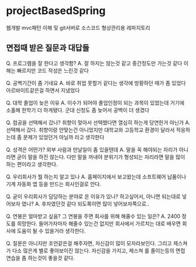 # projectBasedSpring
웹개발 mvc패턴 이해 및 git서버로 소스코드 형상관리용 레파지토리


## 면접때 받은 질문과 대답들 
 Q. 프로그램을 잘 한다고 생각함?
 A. 잘 하지는 않는것 같고 중간정도만 가는것 같다 이해는 빠르지만 코드 작성은 느린것 같다
 
 Q. 공백기간이 좀 기네요
 A. 바로 취업 못할거 같다는 생각에 방황하던 때가 좀 있었다 아르바이트같은걸 하면서 지냈었다
 
 Q. 대학 졸업이 늦은 이유
 A. 이수가 되어야 졸업인정이 되는 과목이 있었는데 거기에 소홀해 한학기 더 하게됐다. 군대 신청도 좀 늦어서 공백이 더 생겼다
 
 Q. 컴공을 선택해서 갔나? 취향이 맞아서 선택했다면 열심히 하는게 당연한거 아닌가
 A. 선택해서 갔다. 취향이랑 안맞는건 아니었지만 대학교와 고등학교 환경이 달라서 적응하는데 좀 문제가 있었던거 아닐까 라고 생각한다
 
 Q. 성격은 어떤가? 외부 사람과 만날일이 좀 있을텐데
 A. 말을 꼭 해야되는 자리가 아니라면 굳이 말을 하진 않는다. 다만 말을 꺼내야 분위기가 형성되는 자리라면 말을 많이 하는 편이라고 생각한다.
 
 Q. 우리회사가 뭘 하는지 알고 있나 
 A. 홈페이지에서 보고왔는데 소프트웨어 납품이나 기계 자동화 앱 등을 만드는 회사인걸로 안다.
 
 Q. 굳이 우리회사가 담당하는 분야로 온 이유가 있나? 하고싶어서, 아니면 되는대로 넣어보자 였나?
 A. 후자였던것 같다 되도록이면 많이 넣어보자쪽으로..
 
 Q. 연봉은 얼마받고 싶음? 그 연봉을 주면 회사를 위해 해줄수 있는 일은?
 A. 2400 정도를 희망한다. 들어가자마자 해줄수 있는건 없지만 회사에서 가르치는 대로 배우면 회사에 도움이 될 수 있을거라 생각한다.
 
 Q. 질문은 아니지만 조언같은걸 해주자면, 자신감이 많이 모자라보인다. 그리고 제스쳐가 다소 많은게 별로 좋아보이진 않는다. 자신감을 가지고, 제스쳐
 를 줄이는등의 면접 연습을 좀 하는것이 좋을것 같다.
